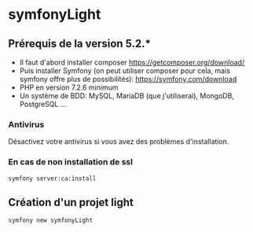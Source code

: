 # symfonyLight

## Prérequis de la version 5.2.*
- Il faut d'abord installer composer https://getcomposer.org/download/
- Puis installer Symfony (on peut utiliser composer pour cela, mais symfony offre plus de possibilités): https://symfony.com/download
- PHP en version 7.2.6 minimum
- Un système de BDD: MySQL, MariaDB (que j'utiliserai), MongoDB, PostgreSQL ...

### Antivirus

Désactivez votre antivirus si vous avez des problèmes d'installation.

### En cas de non installation de ssl

    symfony server:ca:install

## Création d'un projet light

    symfony new symfonyLight

